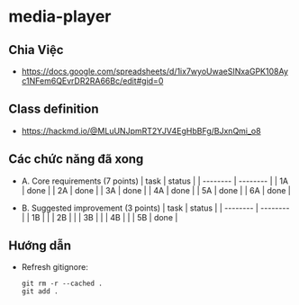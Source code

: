 # media-player

## Chia Việc
- https://docs.google.com/spreadsheets/d/1ix7wyoUwaeSINxaGPK108Ayc1NFem6QEvrDR2RA66Bc/edit#gid=0

## Class definition
- https://hackmd.io/@MLuUNJpmRT2YJV4EgHbBFg/BJxnQmi_o8

## Các chức năng đã xong
- A. Core requirements (7 points)
    | task | status |
    | -------- | -------- |
    | 1A | done |
    | 2A | done |
    | 3A | done |
    | 4A | done |
    | 5A | done |
    | 6A | done |
 
 
 - B. Suggested improvement (3 points)
    | task | status |
    | -------- | -------- |
    | 1B |      |
    | 2B |      |
    | 3B |      |
    | 4B |      |
    | 5B | done |


## Hướng dẫn

- Refresh gitignore:
  ```console=
  git rm -r --cached .
  git add .
  ```
  



